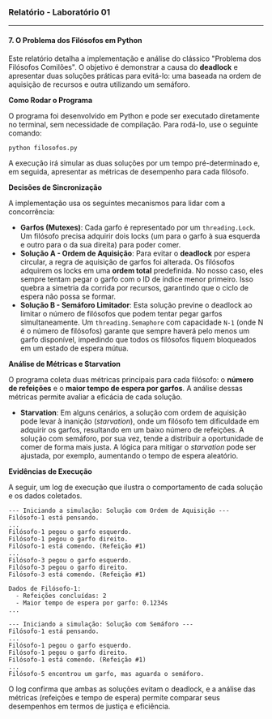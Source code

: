 ### Relatório - Laboratório 01

-----

#### 7\. O Problema dos Filósofos em Python

Este relatório detalha a implementação e análise do clássico "Problema dos Filósofos Comilões". O objetivo é demonstrar a causa do **deadlock** e apresentar duas soluções práticas para evitá-lo: uma baseada na ordem de aquisição de recursos e outra utilizando um semáforo.

**Como Rodar o Programa**

O programa foi desenvolvido em Python e pode ser executado diretamente no terminal, sem necessidade de compilação. Para rodá-lo, use o seguinte comando:

```sh
python filosofos.py
```

A execução irá simular as duas soluções por um tempo pré-determinado e, em seguida, apresentar as métricas de desempenho para cada filósofo.

**Decisões de Sincronização**

A implementação usa os seguintes mecanismos para lidar com a concorrência:

  * **Garfos (Mutexes)**: Cada garfo é representado por um `threading.Lock`. Um filósofo precisa adquirir dois locks (um para o garfo à sua esquerda e outro para o da sua direita) para poder comer.
  * **Solução A - Ordem de Aquisição**: Para evitar o **deadlock** por espera circular, a regra de aquisição de garfos foi alterada. Os filósofos adquirem os locks em uma **ordem total** predefinida. No nosso caso, eles sempre tentam pegar o garfo com o ID de índice menor primeiro. Isso quebra a simetria da corrida por recursos, garantindo que o ciclo de espera não possa se formar.
  * **Solução B - Semáforo Limitador**: Esta solução previne o deadlock ao limitar o número de filósofos que podem tentar pegar garfos simultaneamente. Um `threading.Semaphore` com capacidade `N-1` (onde N é o número de filósofos) garante que sempre haverá pelo menos um garfo disponível, impedindo que todos os filósofos fiquem bloqueados em um estado de espera mútua.

**Análise de Métricas e Starvation**

O programa coleta duas métricas principais para cada filósofo: o **número de refeições** e o **maior tempo de espera por garfos**. A análise dessas métricas permite avaliar a eficácia de cada solução.

  * **Starvation**: Em alguns cenários, a solução com ordem de aquisição pode levar à inanição (*starvation*), onde um filósofo tem dificuldade em adquirir os garfos, resultando em um baixo número de refeições. A solução com semáforo, por sua vez, tende a distribuir a oportunidade de comer de forma mais justa. A lógica para mitigar o *starvation* pode ser ajustada, por exemplo, aumentando o tempo de espera aleatório.

**Evidências de Execução**

A seguir, um log de execução que ilustra o comportamento de cada solução e os dados coletados.

```
--- Iniciando a simulação: Solução com Ordem de Aquisição ---
Filósofo-1 está pensando.
...
Filósofo-1 pegou o garfo esquerdo.
Filósofo-1 pegou o garfo direito.
Filósofo-1 está comendo. (Refeição #1)
...
Filósofo-3 pegou o garfo esquerdo.
Filósofo-3 pegou o garfo direito.
Filósofo-3 está comendo. (Refeição #1)

Dados de Filósofo-1:
  - Refeições concluídas: 2
  - Maior tempo de espera por garfo: 0.1234s
...

--- Iniciando a simulação: Solução com Semáforo ---
Filósofo-1 está pensando.
...
Filósofo-1 pegou o garfo esquerdo.
Filósofo-1 pegou o garfo direito.
Filósofo-1 está comendo. (Refeição #1)
...
Filósofo-5 encontrou um garfo, mas aguarda o semáforo.
```

O log confirma que ambas as soluções evitam o deadlock, e a análise das métricas (refeições e tempo de espera) permite comparar seus desempenhos em termos de justiça e eficiência.